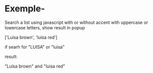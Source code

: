 # Exemple-
 Search a list using javascript with or without accent with uppercase or lowercase letters, show result in popup

 ['Luísa brown', 'luisa red']
 
 if searh for "LUISA" or "luisa"

 result:

 "Luísa brown" and "luisa red"

 
